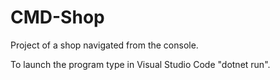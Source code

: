 # CMD-Shop
Project of a shop navigated from the console.

To launch the program type in Visual Studio Code "dotnet run".
